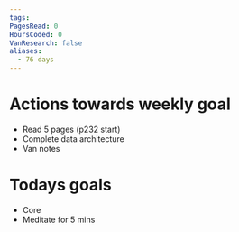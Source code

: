 ```yaml
---
tags: 
PagesRead: 0
HoursCoded: 0
VanResearch: false
aliases:
  - 76 days
---
```

# Actions towards weekly goal
- Read 5 pages (p232 start)
- Complete data architecture
- Van notes
# Todays goals
- Core
- Meditate for 5 mins